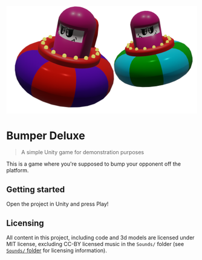 ![BUmper CAr Deluxe logo](https://raw.githubusercontent.com/jehna/bumper-car-deluxe/master/Assets/Textures/startscreen.png)

# Bumper Deluxe

> A simple Unity game for demonstration purposes

This is a game where you're supposed to bump your opponent off the platform.

## Getting started

Open the project in Unity and press Play!

## Licensing

All content in this project, including code and 3d models are licensed under MIT
license, excluding CC-BY licensed music in the `Sounds/` folder (see [`Sounds/`
folder](/Assets/Sounds) for licensing information).
